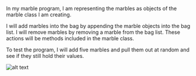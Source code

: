 In my marble program, I am representing the marbles as objects of the marble class I am creating. 

I will add marbles into the bag by appending the marble objects into the bag list. 
I will remove marbles by removing a marble from the bag list.
These actions will be methods included in the marble class. 

To test the program, I will add five marbles and pull them out at random and see if they still hold their values. 

![alt text](https://icatcare.org/app/uploads/2018/07/Thinking-of-getting-a-cat.png)
